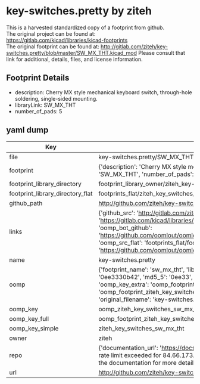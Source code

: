 # key-switches.pretty by ziteh  
This is a harvested standardized copy of a footprint from github.  
The original project can be found at:  
https://gitlab.com/kicad/libraries/kicad-footprints  
The original footprint can be found at:
http://gitlab.com/ziteh/key-switches.pretty/blob/master/SW_MX_THT.kicad_mod
Please consult that link for additional, details, files, and license information.  
## Footprint Details
* description: Cherry MX style mechanical keyboard switch, through-hole soldering, single-sided mounting.  
* libraryLink: SW_MX_THT  
* number_of_pads: 5  
## yaml dump  
| Key | Value |  
| --- | --- |  
| file | key-switches.pretty/SW_MX_THT.kicad_mod |  
| footprint | {'description': 'Cherry MX style mechanical keyboard switch, through-hole soldering, single-sided mounting.', 'libraryLink': 'SW_MX_THT', 'number_of_pads': 5} |  
| footprint_library_directory | footprint_library_owner/ziteh_key-switches.pretty |  
| footprint_library_directory_flat | footprints_flat/ziteh_key_switches_sw_mx_tht/working |  
| github_path | http://github.com/ziteh/key-switches.pretty/blob/master/SW_MX_THT.kicad_mod |  
| links | {'github_src': 'http://gitlab.com/ziteh/key-switches.pretty/blob/master/SW_MX_THT.kicad_mod', 'github_src_repo': 'https://gitlab.com/kicad/libraries/kicad-footprints', 'oomp_bot': 'footprints/ziteh_key_switches_sw_mx_tht/working', 'oomp_bot_github': 'https://github.com/oomlout/oomlout_oomp_footprint_bot/tree/main/footprints/ziteh_key_switches_sw_mx_tht/working', 'oomp_src_flat': 'footprints_flat/footprints_flat/ziteh_key_switches_sw_mx_tht/working', 'oomp_src_flat_github': 'https://github.com/oomlout/oomlout_oomp_footprint_src/tree/main/footprints_flat/ziteh_key_switches_sw_mx_tht/working'} |  
| name | key-switches.pretty |  
| oomp | {'footprint_name': 'sw_mx_tht', 'library_name': 'key_switches', 'md5': '0ee3330b422fedaa768b5bafe9260bdc', 'md5_10': '0ee3330b42', 'md5_5': '0ee33', 'md5_6': '0ee333', 'oomp_key': 'oomp_ziteh_key_switches_sw_mx_tht', 'oomp_key_extra': 'oomp_footprint_ziteh_key_switches_sw_mx_tht', 'oomp_key_full': 'oomp_footprint_ziteh_key_switches_sw_mx_tht_0ee333', 'oomp_key_simple': 'ziteh_key_switches_sw_mx_tht', 'original_filename': 'key-switches.pretty/SW_MX_THT.kicad_mod', 'owner_name': 'ziteh'} |  
| oomp_key | oomp_ziteh_key_switches_sw_mx_tht |  
| oomp_key_full | oomp_footprint_ziteh_key_switches_sw_mx_tht |  
| oomp_key_simple | ziteh_key_switches_sw_mx_tht |  
| owner | ziteh |  
| repo | {'documentation_url': 'https://docs.github.com/rest/overview/resources-in-the-rest-api#rate-limiting', 'message': "API rate limit exceeded for 84.66.173.59. (But here's the good news: Authenticated requests get a higher rate limit. Check out the documentation for more details.)"} |  
| url | http://github.com/ziteh/key-switches.pretty |  

